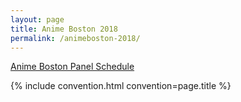 ```yaml
---
layout: page
title: Anime Boston 2018
permalink: /animeboston-2018/
---
```


<a href="http://www.animeboston.com/coninfo/schedule/2018">Anime Boston Panel Schedule</a>

{% include convention.html convention=page.title %}
